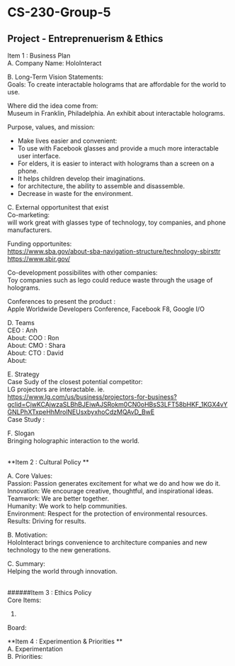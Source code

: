 # CS-230-Group-5
## Project - Entreprenuerism &amp; Ethics
Item 1 : Business Plan
<br />
A. Company Name: HoloInteract


B. Long-Term Vision Statements: <br />
Goals: To create interactable holograms that are affordable for the world to use.


Where did the idea come from: <br />
Museum in Franklin, Philadelphia. An exhibit about interactable holograms. 


Purpose, values, and mission: <br />
* Make lives easier and convenient: <br />
* To use with Facebook glasses and provide a much more interactable user interface.<br />
* For elders, it is easier to interact with holograms than a screen on a phone. <br />
* It helps children develop their imaginations. <br />
* for architecture, the ability to assemble and disassemble. <br />
* Decrease in waste for the environment. <br />

C. External opportunitest that exist <br />
Co-marketing: <br />
will work great with glasses type of technology, toy companies, and phone manufacturers.

Funding opportunites: <br />
https://www.sba.gov/about-sba-navigation-structure/technology-sbirsttr <br />
https://www.sbir.gov/

Co-development possibilites with other companies: <br />
Toy companies such as lego could reduce waste through the usage of holograms.

Conferences to present the product : <br />
Apple Worldwide Developers Conference, Facebook F8, Google I/O

D. Teams <br />
CEO : Anh <br />
About:
COO : Ron <br />
About:
CMO : Shara <br />
About:
CTO : David <br />
About:

E. Strategy <br />
Case Sudy of the closest potential competitor: <br />
LG projectors are interactable. ie. https://www.lg.com/us/business/projectors-for-business?gclid=CjwKCAjwzaSLBhBJEiwAJSRokm0CN0oHBsS3LFT58bHKF_1KGX4vYGNLPhXTxpeHhMrolNEUsxbyxhoCdzMQAvD_BwE <br />
Case Study : <br />

F. Slogan <br />
Bringing holographic interaction to the world. <br />
<br />

**Item 2 : Cultural Policy **<br />

A. Core Values: <br />
Passion: Passion generates excitement for what we do and how we do it. <br />
Innovation: We encourage creative, thoughtful, and inspirational ideas. <br />
Teamwork: We are better together. <br />
Humanity: We work to help communities. <br />
Environment: Respect for the protection of environmental resources. <br />
Results: Driving for results. <br />


B. Motivation: <br />
HoloInteract brings convenience to architecture companies and new technology to the new generations. <br />

C. Summary: <br />
Helping the world through innovation. <br />
<br />

######Item 3 : Ethics Policy  <br />
Core Items:  <br />
1.  <br />
Board: <br />

**Item 4 : Experimention & Priorities ** <br />
A. Experimentation  <br />
B. Priorities:  <br />

 <br />


